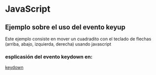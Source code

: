 # JavaScript

## Ejemplo sobre el uso del evento keyup

Este ejemplo consiste en mover un cuadradito con el teclado de flechas (arriba, abajo, izquierda, derecha) usando javascript
### esplicasión del evento keydown en:
[keydown](https://ney.one/ejecutando-una-funcion-con-el-teclado-javascript/)
